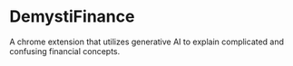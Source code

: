 # DemystiFinance
A chrome extension that utilizes generative AI to explain complicated and confusing financial concepts.
